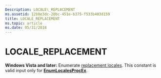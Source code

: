 ```yaml
---
Description: LOCALE\_REPLACEMENT
ms.assetid: 12b8e3dc-20bc-451e-b375-f533b403d159
title: LOCALE_REPLACEMENT
ms.topic: article
ms.date: 05/31/2018
---
```


# LOCALE\_REPLACEMENT

**Windows Vista and later:** Enumerate [replacement locales](custom-locales.md). This constant is valid input only for [**EnumLocalesProcEx**](https://msdn.microsoft.com/library/Dd317823(v=VS.85).aspx).

 

 



